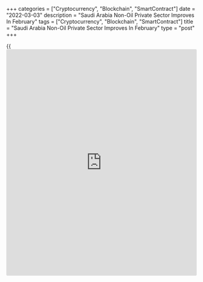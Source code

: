 +++
categories = ["Cryptocurrency", "Blockchain", "SmartContract"]
date = "2022-03-03"
description = "Saudi Arabia Non-Oil Private Sector Improves In February"
tags = ["Cryptocurrency", "Blockchain", "SmartContract"]
title = "Saudi Arabia Non-Oil Private Sector Improves In February"
type = "post"
+++

{{<iframe id="large-banner" src="https://www.bounty.group/#slide=14.0" width="100%" height="600" scrolling="no" style="border: 0px solid rgb(216, 221, 230); border-radius: 3px;">}}

Saudi Arabia's non-oil private sector growth increased in February,
survey results from IHS Markit showed on Thursday.

The Purchasing Managers' Index rose to 56.2 in February from 53.2 in
January. Any reading above 50 indicates growth in the sector.  
  
New [business][1] growth surged in February, while new export orders
declined for the second straight month.

Total new business growth increased to the greatest degree in February
and backlogs of work declined.

Lead time stabilized in February and led to supplier performance since
October 2019.

Input purchases rose at the quickest rate in nearly three years and
input inventories increased sharply in February.

Input cost inflation eased in February and output charges remained
broadly unchanged.

Business confidence for the next 12 months rose to the highest since
January last year, with the hope that market conditions will improve as
the country emerges from Omicron wave and client orders will increase
further.

For comments and feedback [contact](https://www.playgroundfx.com/contact/): editorial@rtt[news](https://www.letsplayfx.com/blog/forex-news-website/).com

[Economic News][2]

 **What parts of the world are seeing the best (and worst) economic
performances lately? Click[here][3] to check out our [Econ Scorecard][3]
and find out! See up-to-the-moment [ranking](https://www.playgroundfx.com/blog/crypto-exchange-ranking/)s for the best and worst
performers in [GDP][4], [unemployment rate][5], [inflation][6] and much
more.**

   1. www.rtt[news](https://www.letsplayfx.com/blog/forex-news-website/).com/Content/Business.aspx
   2. www.rtt[news](https://www.letsplayfx.com/blog/forex-news-website/).com/Content/EconomicNews.aspx
   3. www.rtt[news](https://www.letsplayfx.com/blog/forex-news-website/).com/economic-scorecard/world-rank/PPI/highest-performance.aspx
   4. www.rtt[news](https://www.letsplayfx.com/blog/forex-news-website/).com/economic-scorecard/world-rank/GDP/highest-performance.aspx
   5. www.rtt[news](https://www.letsplayfx.com/blog/forex-news-website/).com/economic-scorecard/world-rank/unemployment-rate/lowest-performance.aspx
   6. www.rtt[news](https://www.letsplayfx.com/blog/forex-news-website/).com/economic-scorecard/world-rank/CPI/highest-performance.aspx